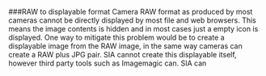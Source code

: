 ###RAW to displayable format
Camera RAW format as produced by most cameras cannot be directly displayed by most file and web browsers. This means the image contents is hidden and in most cases just a empty icon is displayed. One way to mitigate this problem would be to create a displayable image from the RAW image, in the same way cameras can create a RAW plus JPG pair. SIA cannot create this displayable itself, however third party tools such as Imagemagic can. SIA can     




